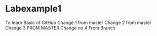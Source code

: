 # Labexample1
To learn Basic of GitHub
Change 1 from master
Change 2 from master
Change 3 FROM MASTER
Change no 4 From Branch
